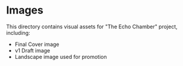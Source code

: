 # Images

This directory contains visual assets for "The Echo Chamber" project, including:

- Final Cover image
- v1 Draft image
- Landscape image used for promotion
